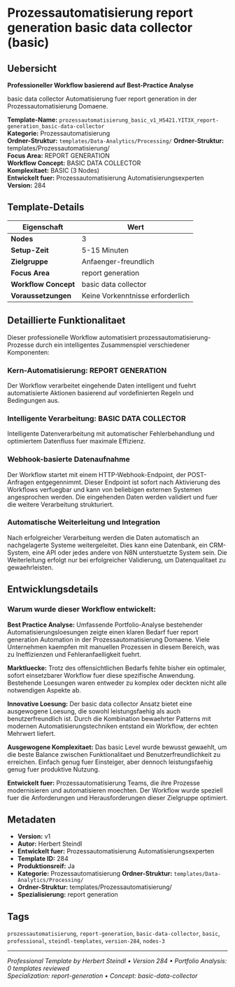 # Prozessautomatisierung report generation basic data collector (basic)

## Uebersicht

**Professioneller Workflow basierend auf Best-Practice Analyse**

basic data collector Automatisierung fuer report generation in der Prozessautomatisierung Domaene.

**Template-Name:** `prozessautomatisierung_basic_v1_HS421.YIT3X_report-generation_basic-data-collector`  
**Kategorie:** Prozessautomatisierung  
**Ordner-Struktur:** `templates/Data-Analytics/Processing/`
**Ordner-Struktur:** templates/Prozessautomatisierung/  
**Focus Area:** REPORT GENERATION  
**Workflow Concept:** BASIC DATA COLLECTOR  
**Komplexitaet:** BASIC (3 Nodes)  
**Entwickelt fuer:** Prozessautomatisierung Automatisierungsexperten  
**Version:** 284

## Template-Details

| **Eigenschaft** | **Wert** |
|------------------|----------|
| **Nodes** | 3 |
| **Setup-Zeit** | 5-15 Minuten |
| **Zielgruppe** | Anfaenger-freundlich |
| **Focus Area** | report generation |
| **Workflow Concept** | basic data collector |
| **Voraussetzungen** | Keine Vorkenntnisse erforderlich |

## Detaillierte Funktionalitaet

Dieser professionelle Workflow automatisiert prozessautomatisierung-Prozesse durch ein intelligentes Zusammenspiel verschiedener Komponenten:

### Kern-Automatisierung: REPORT GENERATION
Der Workflow verarbeitet eingehende Daten intelligent und fuehrt automatisierte Aktionen basierend auf vordefinierten Regeln und Bedingungen aus.

### Intelligente Verarbeitung: BASIC DATA COLLECTOR
Intelligente Datenverarbeitung mit automatischer Fehlerbehandlung und optimiertem Datenfluss fuer maximale Effizienz.

### Webhook-basierte Datenaufnahme
Der Workflow startet mit einem HTTP-Webhook-Endpoint, der POST-Anfragen entgegennimmt. Dieser Endpoint ist sofort nach Aktivierung des Workflows verfuegbar und kann von beliebigen externen Systemen angesprochen werden. Die eingehenden Daten werden validiert und fuer die weitere Verarbeitung strukturiert.

### Automatische Weiterleitung und Integration
Nach erfolgreicher Verarbeitung werden die Daten automatisch an nachgelagerte Systeme weitergeleitet. Dies kann eine Datenbank, ein CRM-System, eine API oder jedes andere von N8N unterstuetzte System sein. Die Weiterleitung erfolgt nur bei erfolgreicher Validierung, um Datenqualitaet zu gewaehrleisten.





## Entwicklungsdetails

### Warum wurde dieser Workflow entwickelt:

**Best Practice Analyse:** Umfassende Portfolio-Analyse bestehender Automatisierungsloesungen zeigte einen klaren Bedarf fuer report generation Automation in der Prozessautomatisierung Domaene. Viele Unternehmen kaempfen mit manuellen Prozessen in diesem Bereich, was zu Ineffizienzen und Fehleranfaelligkeit fuehrt.

**Marktluecke:** Trotz des offensichtlichen Bedarfs fehlte bisher ein optimaler, sofort einsetzbarer Workflow fuer diese spezifische Anwendung. Bestehende Loesungen waren entweder zu komplex oder deckten nicht alle notwendigen Aspekte ab.

**Innovative Loesung:** Der basic data collector Ansatz bietet eine ausgewogene Loesung, die sowohl leistungsfaehig als auch benutzerfreundlich ist. Durch die Kombination bewaehrter Patterns mit modernen Automatisierungstechniken entstand ein Workflow, der echten Mehrwert liefert.

**Ausgewogene Komplexitaet:** Das basic Level wurde bewusst gewaehlt, um die beste Balance zwischen Funktionalitaet und Benutzerfreundlichkeit zu erreichen. Einfach genug fuer Einsteiger, aber dennoch leistungsfaehig genug fuer produktive Nutzung.

**Entwickelt fuer:** Prozessautomatisierung Teams, die ihre Prozesse modernisieren und automatisieren moechten. Der Workflow wurde speziell fuer die Anforderungen und Herausforderungen dieser Zielgruppe optimiert.

## Metadaten

- **Version:** v1
- **Autor:** Herbert Steindl
- **Entwickelt fuer:** Prozessautomatisierung Automatisierungsexperten
- **Template ID:** 284
- **Produktionsreif:** Ja
- **Kategorie:** Prozessautomatisierung
**Ordner-Struktur:** `templates/Data-Analytics/Processing/`
- **Ordner-Struktur:** templates/Prozessautomatisierung/
- **Spezialisierung:** report generation

## Tags

`prozessautomatisierung`, `report-generation`, `basic-data-collector`, `basic`, `professional`, `steindl-templates`, `version-284`, `nodes-3`

---

*Professional Template by Herbert Steindl • Version 284 • Portfolio Analysis: 0 templates reviewed*  
*Specialization: report-generation • Concept: basic-data-collector*